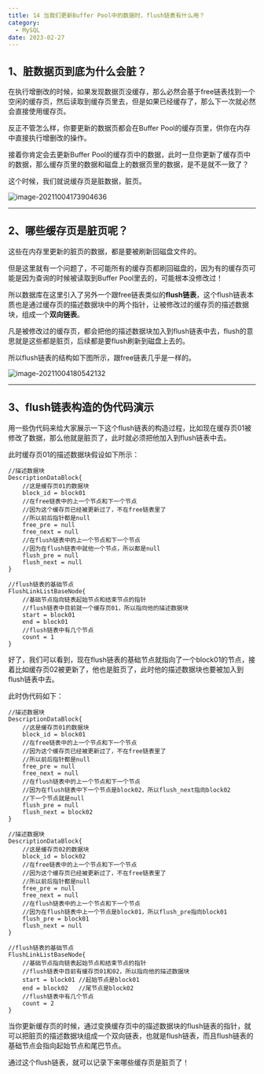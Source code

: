 ```yaml
---
title: 14 当我们更新Buffer Pool中的数据时，flush链表有什么用？
category:
  - MySQL
date: 2023-02-27
---
```


<!-- more -->


## 1、脏数据页到底为什么会脏？

在执行增删改的时候，如果发现数据页没缓存，那么必然会基于free链表找到一个空闲的缓存页，然后读取到缓存页里去，但是如果已经缓存了，那么下一次就必然会直接使用缓存页。

反正不管怎么样，你要更新的数据页都会在Buffer Pool的缓存页里，供你在内存中直接执行增删改的操作。

接着你肯定会去更新Buffer Pool的缓存页中的数据，此时一旦你更新了缓存页中的数据，那么缓存页里的数据和磁盘上的数据页里的数据，是不是就不一致了？

这个时候，我们就说缓存页是脏数据，脏页。

<img src="https://studyimages.oss-cn-beijing.aliyuncs.com/img/mysql/01-33/202210201125583.png" alt="image-20211004173904636"/>



***

## 2、哪些缓存页是脏页呢？

这些在内存里更新的脏页的数据，都是要被刷新回磁盘文件的。

但是这里就有一个问题了，不可能所有的缓存页都刷回磁盘的，因为有的缓存页可能是因为查询的时候被读取到Buffer Pool里去的，可能根本没修改过！

所以数据库在这里引入了另外一个跟free链表类似的**flush链表**，这个flush链表本质也是通过缓存页的描述数据块中的两个指针，让被修改过的缓存页的描述数据块，组成一个**双向链表**。

凡是被修改过的缓存页，都会把他的描述数据块加入到flush链表中去，flush的意思就是这些都是脏页，后续都是要flush刷新到磁盘上去的。

所以flush链表的结构如下图所示，跟free链表几乎是一样的。

<img src="https://studyimages.oss-cn-beijing.aliyuncs.com/img/mysql/01-33/202210201125584.png" alt="image-20211004180542132"/>

***

## 3、flush链表构造的伪代码演示

用一些伪代码来给大家展示一下这个flush链表的构造过程，比如现在缓存页01被修改了数据，那么他就是脏页了，此时就必须把他加入到flush链表中去。

此时缓存页01的描述数据块假设如下所示：

```
//描述数据块
DescriptionDataBlock{
	//这是缓存页01的数据块
	block_id = block01
	//在free链表中的上一个节点和下一个节点
	//因为这个缓存页已经被更新过了，不在free链表里了
	//所以前后指针都是null
	free_pre = null
	free_next = null
	//在flush链表中的上一个节点和下一个节点
	//因为在flush链表中就他一个节点，所以都是null
	flush_pre = null
	flush_next = null
}

//flush链表的基础节点
FlushLinkListBaseNode{
	//基础节点指向链表起始节点和结束节点的指针
	//flush链表中目前就一个缓存页01，所以指向他的描述数据块
	start = block01
	end = block01
	//flush链表中有几个节点
	count = 1
}
```

好了，我们可以看到，现在flush链表的基础节点就指向了一个block01的节点，接着比如缓存页02被更新了，他也是脏页了，此时他的描述数据块也要被加入到flush链表中去。

此时伪代码如下：

```
//描述数据块
DescriptionDataBlock{
	//这是缓存页01的数据块
	block_id = block01
	//在free链表中的上一个节点和下一个节点
	//因为这个缓存页已经被更新过了，不在free链表里了
	//所以前后指针都是null
	free_pre = null
	free_next = null
	//在flush链表中的上一个节点和下一个节点
	//因为在flush链表中下一个节点是block02，所以flush_next指向block02
	//下一个节点就是null
	flush_pre = null
	flush_next = block02
}

//描述数据块
DescriptionDataBlock{
	//这是缓存页02的数据块
	block_id = block02
	//在free链表中的上一个节点和下一个节点
	//因为这个缓存页已经被更新过了，不在free链表里了
	//所以前后指针都是null
	free_pre = null
	free_next = null
	//在flush链表中的上一个节点和下一个节点
	//因为在flush链表中上一个节点是block01，所以flush_pre指向block01
	flush_pre = block01
	flush_next = null
}

//flush链表的基础节点
FlushLinkListBaseNode{
	//基础节点指向链表起始节点和结束节点的指针
	//flush链表中目前有缓存页01和02，所以指向他的描述数据块
	start = block01 //起始节点是block01
	end = block02   //尾节点是block02
	//flush链表中有几个节点
	count = 2
}
```

当你更新缓存页的时候，通过变换缓存页中的描述数据块的flush链表的指针，就可以把脏页的描述数据块组成一个双向链表，也就是flush链表，而且flush链表的基础节点会指向起始节点和尾巴节点。

通过这个flush链表，就可以记录下来哪些缓存页是脏页了！

